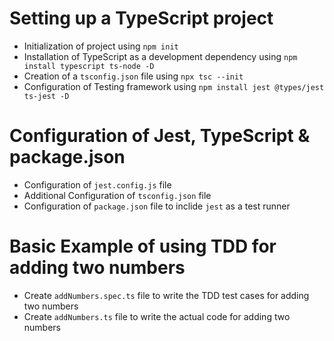 # Setting up a TypeScript project

- Initialization of project using `npm init`
- Installation of TypeScript as a development dependency using `npm install typescript ts-node -D`
- Creation of a `tsconfig.json` file using `npx tsc --init`
- Configuration of Testing framework using `npm install jest @types/jest ts-jest -D`

# Configuration of Jest, TypeScript & package.json

- Configuration of `jest.config.js` file
- Additional Configuration of `tsconfig.json` file
- Configuration of `package.json` file to inclide `jest` as a test runner

# Basic Example of using TDD for adding two numbers

- Create `addNumbers.spec.ts` file to write the TDD test cases for adding two numbers
- Create `addNumbers.ts` file to write the actual code for adding two numbers
